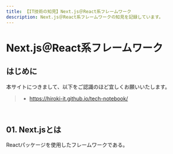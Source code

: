 ```yaml
---
title: 【IT技術の知見】Next.js＠React系フレームワーク
description: Next.js＠React系フレームワークの知見を記録しています。
---
```


# Next.js＠React系フレームワーク

## はじめに

本サイトにつきまして、以下をご認識のほど宜しくお願いいたします。

> - https://hiroki-it.github.io/tech-notebook/

<br>

## 01. Next.jsとは

Reactパッケージを使用したフレームワークである。

<br>
